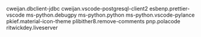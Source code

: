 cweijan.dbclient-jdbc
cweijan.vscode-postgresql-client2
esbenp.prettier-vscode
ms-python.debugpy
ms-python.python
ms-python.vscode-pylance
pkief.material-icon-theme
plibither8.remove-comments
pnp.polacode
ritwickdey.liveserver
